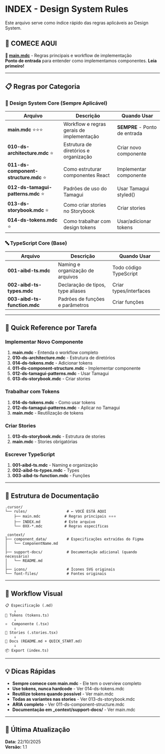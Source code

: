 # INDEX - Design System Rules

Este arquivo serve como índice rápido das regras aplicáveis ao Design System.

## 🌟 COMECE AQUI

**📘 [main.mdc](./main.mdc)** - Regras principais e workflow de implementação  
**Ponto de entrada** para entender como implementamos componentes. **Leia primeiro!**

---

## 📋 Regras por Categoria

### 🎯 Design System Core (Sempre Aplicável)

| Arquivo | Descrição | Quando Usar |
|---------|-----------|-------------|
| **main.mdc** ⭐⭐⭐ | Workflow e regras gerais de implementação | **SEMPRE** - Ponto de entrada |
| **010-ds-architecture.mdc** ⭐ | Estrutura de diretórios e organização | Criar novo componente |
| **011-ds-component-structure.mdc** ⭐ | Como estruturar componentes React | Implementar componente |
| **012-ds-tamagui-patterns.mdc** ⭐ | Padrões de uso do Tamagui | Usar Tamagui styled() |
| **013-ds-storybook.mdc** ⭐ | Como criar stories no Storybook | Criar stories |
| **014-ds-tokens.mdc** ⭐ | Como trabalhar com design tokens | Usar/adicionar tokens |

### 🔤 TypeScript Core (Base)

| Arquivo | Descrição | Quando Usar |
|---------|-----------|-------------|
| **001-aibd-ts.mdc** | Naming e organização de arquivos | Todo código TypeScript |
| **002-aibd-ts-types.mdc** | Declaração de tipos, type aliases | Criar types/interfaces |
| **003-aibd-ts-function.mdc** | Padrões de funções e parâmetros | Criar funções |

---

## 🚀 Quick Reference por Tarefa

### Implementar Novo Componente

1. **main.mdc** - Entenda o workflow completo
2. **010-ds-architecture.mdc** - Estrutura de diretórios
3. **014-ds-tokens.mdc** - Adicionar tokens
4. **011-ds-component-structure.mdc** - Implementar componente
5. **012-ds-tamagui-patterns.mdc** - Usar Tamagui
6. **013-ds-storybook.mdc** - Criar stories

### Trabalhar com Tokens

1. **014-ds-tokens.mdc** - Como usar tokens
2. **012-ds-tamagui-patterns.mdc** - Aplicar no Tamagui
3. **main.mdc** - Reutilização de tokens

### Criar Stories

1. **013-ds-storybook.mdc** - Estrutura de stories
2. **main.mdc** - Stories obrigatórias

### Escrever TypeScript

1. **001-aibd-ts.mdc** - Naming e organização
2. **002-aibd-ts-types.mdc** - Types
3. **003-aibd-ts-function.mdc** - Funções

---

## 📁 Estrutura de Documentação

```
.cursor/
└── rules/                  # ← VOCÊ ESTÁ AQUI
    ├── main.mdc           # Regras principais ⭐⭐⭐
    ├── INDEX.md           # Este arquivo
    └── 0XX-*.mdc          # Regras específicas

_context/
├── component_data/         # Especificações extraídas do Figma
│   └── ComponentName.md
│
├── support-docs/           # Documentação adicional (quando necessário)
│   └── README.md
│
├── icons/                  # Ícones SVG originais
└── font-files/             # Fontes originais
```

---

## 🎯 Workflow Visual

```
📋 Especificação (.md)
    ↓
🎨 Tokens (tokens.ts)
    ↓
⚛️  Componente (.tsx)
    ↓
📖 Stories (.stories.tsx)
    ↓
📝 Docs (README.md + QUICK_START.md)
    ↓
📦 Export (index.ts)
```

---

## 💡 Dicas Rápidas

- **Sempre comece com main.mdc** - Ele tem o overview completo
- **Use tokens, nunca hardcode** - Ver 014-ds-tokens.mdc
- **Reutilize tokens quando possível** - Ver main.mdc
- **Todas as variantes nas stories** - Ver 013-ds-storybook.mdc
- **ARIA completo** - Ver 011-ds-component-structure.mdc
- **Documentação em _context/support-docs/** - Ver main.mdc

---

## 🔄 Última Atualização

**Data:** 22/10/2025  
**Versão:** 1.1

